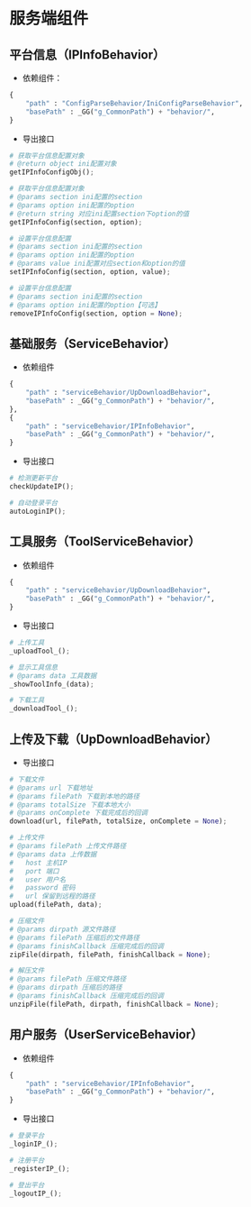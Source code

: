 # 服务端组件

## 平台信息（IPInfoBehavior）
  * 依赖组件：
```py
{
	"path" : "ConfigParseBehavior/IniConfigParseBehavior",
	"basePath" : _GG("g_CommonPath") + "behavior/",
}
```

  * 导出接口
```py
# 获取平台信息配置对象
# @return object ini配置对象
getIPInfoConfigObj();

# 获取平台信息配置对象
# @params section ini配置的section
# @params option ini配置的option
# @return string 对应ini配置section下option的值
getIPInfoConfig(section, option);

# 设置平台信息配置
# @params section ini配置的section
# @params option ini配置的option
# @params value ini配置对应section和option的值
setIPInfoConfig(section, option, value);

# 设置平台信息配置
# @params section ini配置的section
# @params option ini配置的option【可选】
removeIPInfoConfig(section, option = None);
```

## 基础服务（ServiceBehavior）
  * 依赖组件
```py
{
	"path" : "serviceBehavior/UpDownloadBehavior",
	"basePath" : _GG("g_CommonPath") + "behavior/",
},
{
	"path" : "serviceBehavior/IPInfoBehavior",
	"basePath" : _GG("g_CommonPath") + "behavior/",
}
```

  * 导出接口
```py
# 检测更新平台
checkUpdateIP();

# 自动登录平台
autoLoginIP();
```

## 工具服务（ToolServiceBehavior）
  * 依赖组件
```py
{
	"path" : "serviceBehavior/UpDownloadBehavior", 
	"basePath" : _GG("g_CommonPath") + "behavior/",
}
```

  * 导出接口
```py
# 上传工具
_uploadTool_();

# 显示工具信息
# @params data 工具数据
_showToolInfo_(data);

# 下载工具
_downloadTool_();
```

## 上传及下载（UpDownloadBehavior）
  * 导出接口
```py
# 下载文件
# @params url 下载地址
# @params filePath 下载到本地的路径
# @params totalSize 下载本地大小
# @params onComplete 下载完成后的回调
download(url, filePath, totalSize, onComplete = None);

# 上传文件
# @params filePath 上传文件路径
# @params data 上传数据
#	host 主机IP
#	port 端口
#	user 用户名
#	password 密码
#	url 保留到远程的路径
upload(filePath, data);

# 压缩文件
# @params dirpath 源文件路径
# @params filePath 压缩后的文件路径
# @params finishCallback 压缩完成后的回调
zipFile(dirpath, filePath, finishCallback = None);

# 解压文件
# @params filePath 压缩文件路径
# @params dirpath 压缩后的路径
# @params finishCallback 压缩完成后的回调
unzipFile(filePath, dirpath, finishCallback = None);
```

## 用户服务（UserServiceBehavior）
  * 依赖组件
```py
{
	"path" : "serviceBehavior/IPInfoBehavior", 
	"basePath" : _GG("g_CommonPath") + "behavior/",
}
```

  * 导出接口
```py
# 登录平台
_loginIP_();

# 注册平台
_registerIP_();

# 登出平台
_logoutIP_();
```